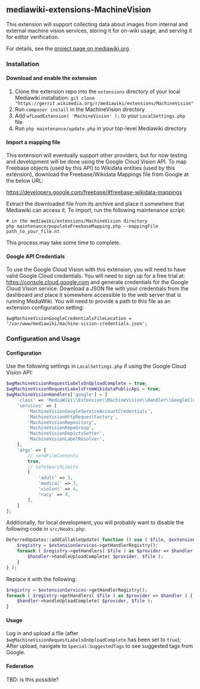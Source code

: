 ## mediawiki-extensions-MachineVision

This extension will support collecting data about images from internal and
external machine vision services, storing it for on-wiki usage, and serving it
for editor verification.

For details, see the [project page on
mediawiki.org](https://www.mediawiki.org/wiki/Wikimedia_Product/Machine_vision_middleware).

### Installation

#### Download and enable the extension
1. Clone the extension repo into the `extensions` directory of your local
   Mediawiki installation:
   `git clone "https://gerrit.wikimedia.org/r/mediawiki/extensions/MachineVision"`
2. Run `composer install` in the MachineVision directory
3. Add `wfLoadExtension( 'MachineVision' );` to your `LocalSettings.php` file
4. Run `php maintenance/update.php` in your top-level Mediawiki directory

#### Import a mapping file
This extension will eventually support other providers, but for now testing and
development will be done using the Google Cloud Vision API. To map Freebase
objects (used by this API) to Wikidata entities (used by this extension),
download the Freebase/Wikidata Mappings file from Google at the below URL:

https://developers.google.com/freebase/#freebase-wikidata-mappings

Extract the downloaded file from its archive and place it somewhere that Mediawiki can access it. To
import, run the following maintenance script:

```
# in the mediawiki/extensions/MachineVision directory
php maintenance/populateFreebaseMapping.php --mappingFile path_to_your_file.nt
```

This process may take some time to complete.

#### Google API Credentials
To use the Google Cloud Vision with this extension, you will need to have valid
Google Cloud credentials. You will need to sign up for a free trial at:
https://console.cloud.google.com and generate credentials for the Google Cloud
Vision service. Download a JSON file with your credentials from the dashboard
and place it somewhere accessible to the web server that is running MediaWiki.
You will need to provide a path to this file as an extension configuration setting:

```
$wgMachineVisionGoogleCredentialsFileLocation = '/var/www/mediawiki/machine-vision-credentials.json';
```

### Configuration and Usage

#### Configuration
Use the following settings in `LocalSettings.php` if using the Google Cloud
Vision API:

```php
$wgMachineVisionRequestLabelsOnUploadComplete = true;
$wgMachineVisionRequestLabelsFromWikidataPublicApi = true;
$wgMachineVisionHandlers['google'] = [
	'class' => 'MediaWiki\\Extension\\MachineVision\\Handler\\GoogleCloudVisionHandler',
	'services' => [
		'MachineVisionGoogleServiceAccountCredentials',
		'MachineVisionHttpRequestFactory',
		'MachineVisionRepository',
		'MachineVisionRepoGroup',
		'MachineVisionDepictsSetter',
		'MachineVisionLabelResolver',
	],
	'args' => [
		// sendFileContents
		true,
		// safeSearchLimits
		[
			'adult' => 3,
			'medical' => 3,
			'violent' => 4,
			'racy' => 4,
		],
	]
];
```

Additionally, for local development, you will probably want to disable the
following code in `src/Hooks.php`:

```php
DeferredUpdates::addCallableUpdate( function () use ( $file, $extensionServices ) {
	$registry = $extensionServices->getHandlerRegistry();
	foreach ( $registry->getHandlers( $file ) as $provider => $handler ) {
		$handler->handleUploadComplete( $provider, $file );
	}
} );
```

Replace it with the following:

```php
$registry = $extensionServices->getHandlerRegistry();
foreach ( $registry->getHandlers( $file ) as $provider => $handler ) {
	$handler->handleUploadComplete( $provider, $file );
}
```

#### Usage
Log in and upload a file (after `$wgMachineVisionRequestLabelsOnUploadComplete`
has been set to `true`); After upload, navigate to `Special:SuggestedTags`
to see suggested tags from Google.

#### Federation
TBD: is this possible?
